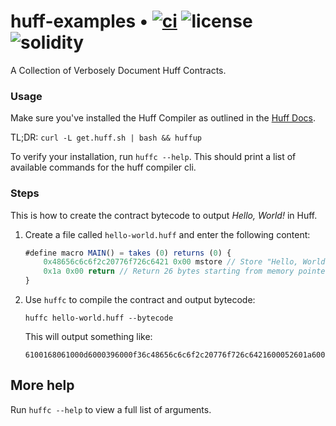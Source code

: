# huff-examples • [![ci](https://github.com/huff-language/huff-examples/actions/workflows/ci.yaml/badge.svg)](https://github.com/huff-language/huff-examples/actions/workflows/ci.yaml) ![license](https://img.shields.io/github/license/huff-language/huff-examples.svg) ![solidity](https://img.shields.io/badge/solidity-^0.8.15-lightgrey)

A Collection of Verbosely Document Huff Contracts.


### Usage

Make sure you've installed the Huff Compiler as outlined in the [Huff Docs](https://docs.huff.sh/get-started/installing/).

TL;DR: `curl -L get.huff.sh | bash && huffup`

To verify your installation, run `huffc --help`. This should print a list of available commands for the huff compiler cli.


### Steps

This is how to create the contract bytecode to output _Hello, World!_ in Huff.

1. Create a file called `hello-world.huff` and enter the following content:

    ```javascript
    #define macro MAIN() = takes (0) returns (0) {
        0x48656c6c6f2c20776f726c6421 0x00 mstore // Store "Hello, World!" in memory.
        0x1a 0x00 return // Return 26 bytes starting from memory pointer 0.
    }
    ```

2. Use `huffc` to compile the contract and output bytecode:

    ```shell
    huffc hello-world.huff --bytecode
    ```

    This will output something like:

    ```plaintext
    6100168061000d6000396000f36c48656c6c6f2c20776f726c6421600052601a6000f3
    ```


## More help

Run `huffc --help` to view a full list of arguments.
